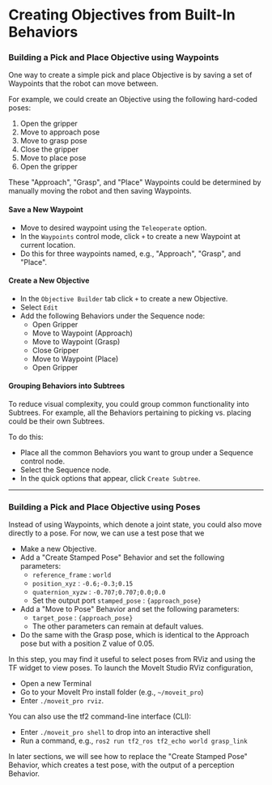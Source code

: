 # Creating Objectives from Built-In Behaviors

### Building a Pick and Place Objective using Waypoints
One way to create a simple pick and place Objective is by saving a set of Waypoints that the robot can move between.

For example, we could create an Objective using the following hard-coded poses:

1. Open the gripper
2. Move to approach pose
3. Move to grasp pose
4. Close the gripper
5. Move to place pose
6. Open the gripper

These "Approach", "Grasp", and "Place" Waypoints could be determined by manually moving the robot and then saving Waypoints.

#### Save a New Waypoint
  - Move to desired waypoint using the `Teleoperate` option.
  - In the `Waypoints` control mode, click `+` to create a new Waypoint at current location.
  - Do this for three waypoints named, e.g., "Approach", "Grasp", and "Place".

#### Create a New Objective
  - In the `Objective Builder` tab click `+` to create a new Objective.
  - Select `Edit`
  - Add the following Behaviors under the Sequence node:
    - Open Gripper
    - Move to Waypoint (Approach)
    - Move to Waypoint (Grasp)
    - Close Gripper
    - Move to Waypoint (Place)
    - Open Gripper

#### Grouping Behaviors into Subtrees
To reduce visual complexity, you could group common functionality into Subtrees.
For example, all the Behaviors pertaining to picking vs. placing could be their own Subtrees.

To do this:
  - Place all the common Behaviors you want to group under a Sequence control node.
  - Select the Sequence node.
  - In the quick options that appear, click `Create Subtree`.

---

### Building a Pick and Place Objective using Poses
Instead of using Waypoints, which denote a joint state, you could also move directly to a pose.
For now, we can use a test pose that we 

  - Make a new Objective.
  - Add a "Create Stamped Pose" Behavior and set the following parameters:
    - `reference_frame` : `world`
    - `position_xyz` : `-0.6;-0.3;0.15`
    - `quaternion_xyzw` : `-0.707;0.707;0.0;0.0`
    - Set the output port `stamped_pose` : `{approach_pose}`
  - Add a "Move to Pose" Behavior and set the following parameters:
    - `target_pose` : `{approach_pose}`
    - The other parameters can remain at default values.
  - Do the same with the Grasp pose, which is identical to the Approach pose but with a position Z value of 0.05.

In this step, you may find it useful to select poses from RViz and using the TF widget to view poses.
To launch the MoveIt Studio RViz configuration,

  - Open a new Terminal
  - Go to your MoveIt Pro install folder (e.g., `~/moveit_pro`)
  - Enter `./moveit_pro rviz`.

You can also use the tf2 command-line interface (CLI):

  - Enter `./moveit_pro shell` to drop into an interactive shell
  - Run a command, e.g., `ros2 run tf2_ros tf2_echo world grasp_link`

In later sections, we will see how to replace the "Create Stamped Pose" Behavior, which creates a test pose, with the output of a perception Behavior.
